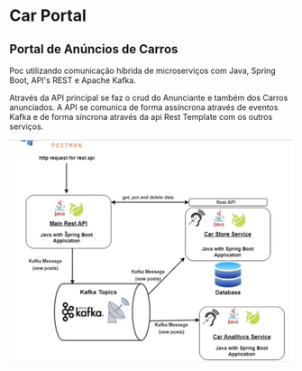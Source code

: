 # Car Portal

## Portal de Anúncios de Carros

Poc utilizando comunicação híbrida de microserviços com Java, Spring Boot, API's REST e Apache Kafka.

Através da API principal se faz o crud do Anunciante e também dos Carros anunciados. 
A API se comunica de forma assíncrona através de eventos Kafka e de forma síncrona através da api Rest Template com os outros serviços.


![Arquitetura](https://github.com/antoniocesarlopes/car-portal/raw/main/architecture.png)

